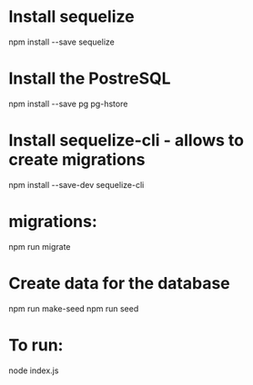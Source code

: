 
# Install sequelize
npm install --save sequelize

#  Install the PostreSQL
npm install --save pg pg-hstore


# Install sequelize-cli - allows to create migrations
npm install --save-dev sequelize-cli



# migrations:
npm run migrate

# Create data for the database
npm run make-seed
npm run seed


# To run:
node index.js